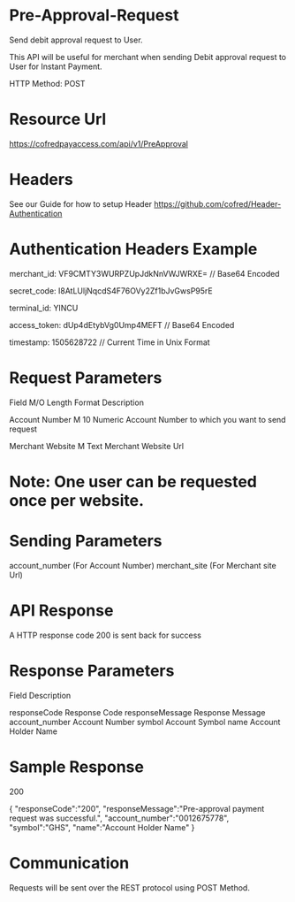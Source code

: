 # Pre-Approval-Request
Send debit approval request to User.

This API will be useful for merchant when sending Debit approval request to User for Instant Payment.

HTTP Method: POST

# Resource Url

https://cofredpayaccess.com/api/v1/PreApproval

# Headers

See our Guide for how to setup Header https://github.com/cofred/Header-Authentication

# Authentication Headers Example

merchant_id: VF9CMTY3WURPZUpJdkNnVWJWRXE=   // Base64 Encoded

secret_code: I8AtLUljNqcdS4F76OVy2Zf1bJvGwsP95rE

terminal_id: YINCU

access_token: dUp4dEtybVg0Ump4MEFT  // Base64 Encoded

timestamp: 1505628722 // Current Time in Unix Format

# Request Parameters

Field	M/O	Length	Format	Description

Account Number M	10 Numeric 	Account Number to which you want to send request

Merchant Website	M			Text		Merchant Website Url

# Note: One user can be requested once per website.

# Sending Parameters

account_number (For Account Number)
merchant_site (For Merchant site Url)

# API Response

A HTTP response code 200 is sent back for success

# Response Parameters

Field	Description

responseCode	Response Code
responseMessage Response Message
account_number Account Number
symbol Account Symbol
name Account Holder Name

# Sample Response

200

{
  "responseCode":"200",
  "responseMessage":"Pre-approval payment request was successful.",
  "account_number":"0012675778",
  "symbol":"GHS",
  "name":"Account Holder Name"
}

# Communication

Requests will be sent over the REST protocol using POST Method.
